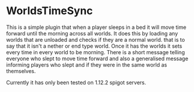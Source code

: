 # WorldsTimeSync

This is a simple plugin that when a player sleeps in a bed it will move time forward until the morning across all worlds.  It does this by loading any worlds that are unloaded and checks if they are a normal world. that is to say that it isn't a nether or end type world.  Once it has the worlds it sets every time in every world to be morning.  There is a short message telling everyone who slept to move time forward and also a generalised message informing players who slept and if they were in the same world as themselves.

Currently it has only been tested on 1.12.2 spigot servers.
